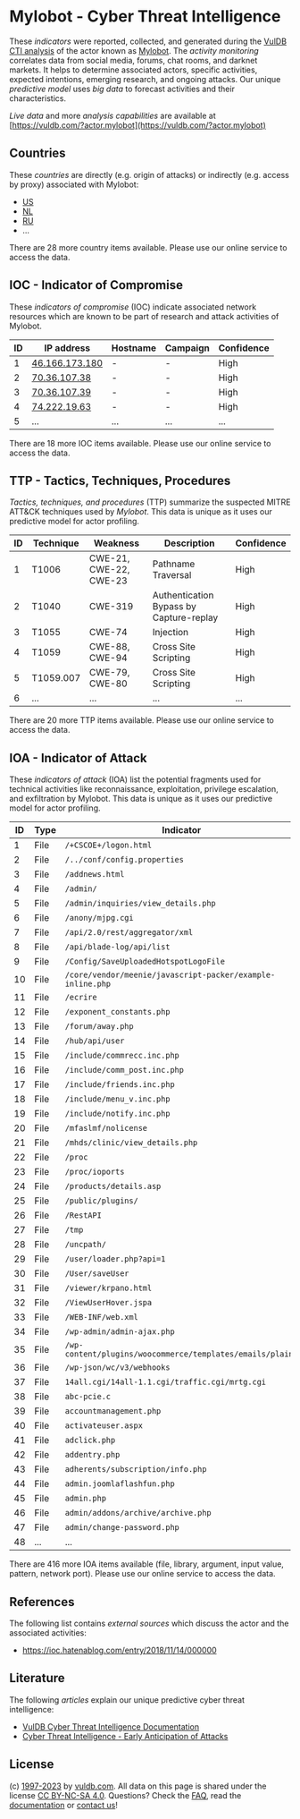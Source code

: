 # Mylobot - Cyber Threat Intelligence

These _indicators_ were reported, collected, and generated during the [VulDB CTI analysis](https://vuldb.com/?kb.cti) of the actor known as [Mylobot](https://vuldb.com/?actor.mylobot). The _activity monitoring_ correlates data from social media, forums, chat rooms, and darknet markets. It helps to determine associated actors, specific activities, expected intentions, emerging research, and ongoing attacks. Our unique _predictive model_ uses _big data_ to forecast activities and their characteristics.

_Live data_ and more _analysis capabilities_ are available at [https://vuldb.com/?actor.mylobot](https://vuldb.com/?actor.mylobot)

## Countries

These _countries_ are directly (e.g. origin of attacks) or indirectly (e.g. access by proxy) associated with Mylobot:

* [US](https://vuldb.com/?country.us)
* [NL](https://vuldb.com/?country.nl)
* [RU](https://vuldb.com/?country.ru)
* ...

There are 28 more country items available. Please use our online service to access the data.

## IOC - Indicator of Compromise

These _indicators of compromise_ (IOC) indicate associated network resources which are known to be part of research and attack activities of Mylobot.

ID | IP address | Hostname | Campaign | Confidence
-- | ---------- | -------- | -------- | ----------
1 | [46.166.173.180](https://vuldb.com/?ip.46.166.173.180) | - | - | High
2 | [70.36.107.38](https://vuldb.com/?ip.70.36.107.38) | - | - | High
3 | [70.36.107.39](https://vuldb.com/?ip.70.36.107.39) | - | - | High
4 | [74.222.19.63](https://vuldb.com/?ip.74.222.19.63) | - | - | High
5 | ... | ... | ... | ...

There are 18 more IOC items available. Please use our online service to access the data.

## TTP - Tactics, Techniques, Procedures

_Tactics, techniques, and procedures_ (TTP) summarize the suspected MITRE ATT&CK techniques used by _Mylobot_. This data is unique as it uses our predictive model for actor profiling.

ID | Technique | Weakness | Description | Confidence
-- | --------- | -------- | ----------- | ----------
1 | T1006 | CWE-21, CWE-22, CWE-23 | Pathname Traversal | High
2 | T1040 | CWE-319 | Authentication Bypass by Capture-replay | High
3 | T1055 | CWE-74 | Injection | High
4 | T1059 | CWE-88, CWE-94 | Cross Site Scripting | High
5 | T1059.007 | CWE-79, CWE-80 | Cross Site Scripting | High
6 | ... | ... | ... | ...

There are 20 more TTP items available. Please use our online service to access the data.

## IOA - Indicator of Attack

These _indicators of attack_ (IOA) list the potential fragments used for technical activities like reconnaissance, exploitation, privilege escalation, and exfiltration by Mylobot. This data is unique as it uses our predictive model for actor profiling.

ID | Type | Indicator | Confidence
-- | ---- | --------- | ----------
1 | File | `/+CSCOE+/logon.html` | High
2 | File | `/../conf/config.properties` | High
3 | File | `/addnews.html` | High
4 | File | `/admin/` | Low
5 | File | `/admin/inquiries/view_details.php` | High
6 | File | `/anony/mjpg.cgi` | High
7 | File | `/api/2.0/rest/aggregator/xml` | High
8 | File | `/api/blade-log/api/list` | High
9 | File | `/Config/SaveUploadedHotspotLogoFile` | High
10 | File | `/core/vendor/meenie/javascript-packer/example-inline.php` | High
11 | File | `/ecrire` | Low
12 | File | `/exponent_constants.php` | High
13 | File | `/forum/away.php` | High
14 | File | `/hub/api/user` | High
15 | File | `/include/commrecc.inc.php` | High
16 | File | `/include/comm_post.inc.php` | High
17 | File | `/include/friends.inc.php` | High
18 | File | `/include/menu_v.inc.php` | High
19 | File | `/include/notify.inc.php` | High
20 | File | `/mfaslmf/nolicense` | High
21 | File | `/mhds/clinic/view_details.php` | High
22 | File | `/proc` | Low
23 | File | `/proc/ioports` | High
24 | File | `/products/details.asp` | High
25 | File | `/public/plugins/` | High
26 | File | `/RestAPI` | Medium
27 | File | `/tmp` | Low
28 | File | `/uncpath/` | Medium
29 | File | `/user/loader.php?api=1` | High
30 | File | `/User/saveUser` | High
31 | File | `/viewer/krpano.html` | High
32 | File | `/ViewUserHover.jspa` | High
33 | File | `/WEB-INF/web.xml` | High
34 | File | `/wp-admin/admin-ajax.php` | High
35 | File | `/wp-content/plugins/woocommerce/templates/emails/plain/` | High
36 | File | `/wp-json/wc/v3/webhooks` | High
37 | File | `14all.cgi/14all-1.1.cgi/traffic.cgi/mrtg.cgi` | High
38 | File | `abc-pcie.c` | Medium
39 | File | `accountmanagement.php` | High
40 | File | `activateuser.aspx` | High
41 | File | `adclick.php` | Medium
42 | File | `addentry.php` | Medium
43 | File | `adherents/subscription/info.php` | High
44 | File | `admin.joomlaflashfun.php` | High
45 | File | `admin.php` | Medium
46 | File | `admin/addons/archive/archive.php` | High
47 | File | `admin/change-password.php` | High
48 | ... | ... | ...

There are 416 more IOA items available (file, library, argument, input value, pattern, network port). Please use our online service to access the data.

## References

The following list contains _external sources_ which discuss the actor and the associated activities:

* https://ioc.hatenablog.com/entry/2018/11/14/000000

## Literature

The following _articles_ explain our unique predictive cyber threat intelligence:

* [VulDB Cyber Threat Intelligence Documentation](https://vuldb.com/?kb.cti)
* [Cyber Threat Intelligence - Early Anticipation of Attacks](https://www.scip.ch/en/?labs.20201022)

## License

(c) [1997-2023](https://vuldb.com/?kb.changelog) by [vuldb.com](https://vuldb.com/?kb.about). All data on this page is shared under the license [CC BY-NC-SA 4.0](https://creativecommons.org/licenses/by-nc-sa/4.0/). Questions? Check the [FAQ](https://vuldb.com/?kb.faq), read the [documentation](https://vuldb.com/?kb) or [contact us](https://vuldb.com/?contact)!
